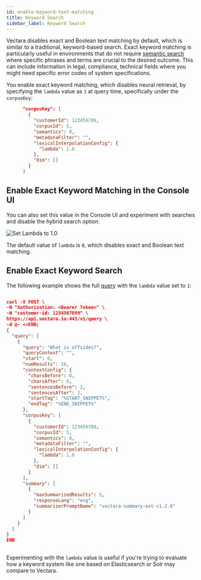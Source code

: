 ```yaml
---
id: enable-keyword-text-matching
title: Keyword Search
sidebar_label: Keyword Search
---
```


Vectara disables exact and Boolean text matching by default, which is similar 
to a traditional, keyword-based search. Exact keyword matching is particularly 
useful in environments that do not require [semantic search](/docs/learn/semantic-search/semantic-search-overview) where specific 
phrases and terms are crucial to the desired outcome. This can include 
information in legal, compliance, technical fields where you might need 
specific error codes of system specifications. 

You enable exact keyword matching, which disables neural retrieval, by 
specifying the `lambda` value as `1` at query time, specifically under 
the `corpusKey`:

```json
      "corpusKey": [
        {
          "customerId": 123456789,
          "corpusId": 5,
          "semantics": 0,
          "metadataFilter": "",
          "lexicalInterpolationConfig": {
            "lambda": 1.0
          },
          "dim": []
        }
      ]
```

## Enable Exact Keyword Matching in the Console UI

You can also set this value in the Console UI and experiment with searches and 
disable the hybrid search option.

![Set Lambda to 1.0](/img/lambda_console.png)

The default value of `lambda` is `0`, which disables exact and Boolean text
matching. 

## Enable Exact Keyword Search

The following example shows the full [query](/docs/api-reference/search-apis/search) with the `lambda` value set to `1`:

```json

curl -X POST \
-H "Authorization: <Bearer Token>" \
-H "customer-id: 1234567899" \
https://api.vectara.io:443/v1/query \
-d @- <<END;
{
  "query": [
    {
      "query": "What is offsides?",
      "queryContext": "",
      "start": 0,
      "numResults": 10,
      "contextConfig": {
        "charsBefore": 0,
        "charsAfter": 0,
        "sentencesBefore": 2,
        "sentencesAfter": 2,
        "startTag": "%START_SNIPPET%",
        "endTag": "%END_SNIPPET%"
      },
      "corpusKey": [
        {
          "customerId": 123456789,
          "corpusId": 5,
          "semantics": 0,
          "metadataFilter": "",
          "lexicalInterpolationConfig": {
            "lambda": 1.0
          },
          "dim": []
        }
      ],
      "summary": [
        {
          "maxSummarizedResults": 5,
          "responseLang": "eng",
          "summarizerPromptName": "vectara-summary-ext-v1.2.0"
        }
      ]
    }
  ]
}
END
        
```

Experimenting with the `lambda` value is useful if you're trying to evaluate 
how a keyword system like one based on Elasticsearch or Solr may compare to 
Vectara.

